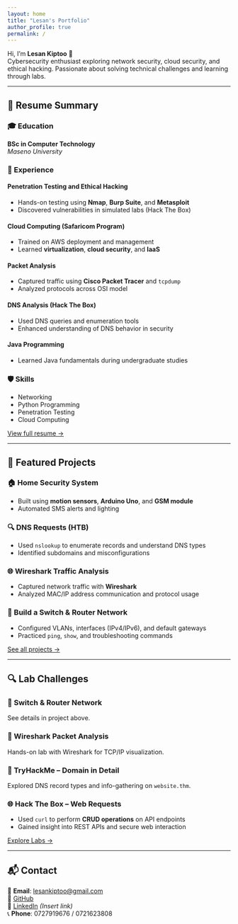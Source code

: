 ```yaml
---
layout: home
title: "Lesan's Portfolio"
author_profile: true
permalink: /
---
```


Hi, I’m **Lesan Kiptoo** 👋  
Cybersecurity enthusiast exploring network security, cloud security, and ethical hacking. Passionate about solving technical challenges and learning through labs.

---

## 📜 Resume Summary

### 🎓 Education
**BSc in Computer Technology**  
*Maseno University*

### 💼 Experience

#### Penetration Testing and Ethical Hacking  
- Hands-on testing using **Nmap**, **Burp Suite**, and **Metasploit**
- Discovered vulnerabilities in simulated labs (Hack The Box)

#### Cloud Computing (Safaricom Program)  
- Trained on AWS deployment and management
- Learned **virtualization**, **cloud security**, and **IaaS**

#### Packet Analysis  
- Captured traffic using **Cisco Packet Tracer** and `tcpdump`
- Analyzed protocols across OSI model

#### DNS Analysis (Hack The Box)  
- Used DNS queries and enumeration tools
- Enhanced understanding of DNS behavior in security

#### Java Programming  
- Learned Java fundamentals during undergraduate studies

### 🛡️ Skills
- Networking  
- Python Programming  
- Penetration Testing  
- Cloud Computing

[View full resume →](/resume)

---

## 🔧 Featured Projects

### 🏠 Home Security System  
- Built using **motion sensors**, **Arduino Uno**, and **GSM module**
- Automated SMS alerts and lighting

### 🔍 DNS Requests (HTB)  
- Used `nslookup` to enumerate records and understand DNS types  
- Identified subdomains and misconfigurations

### 🌐 Wireshark Traffic Analysis  
- Captured network traffic with **Wireshark**
- Analyzed MAC/IP address communication and protocol usage

### 📶 Build a Switch & Router Network  
- Configured VLANs, interfaces (IPv4/IPv6), and default gateways  
- Practiced `ping`, `show`, and troubleshooting commands

[See all projects →](/projects)

---

## 🔍 Lab Challenges

### 🔧 Switch & Router Network
See details in project above.

### 🧪 Wireshark Packet Analysis
Hands-on lab with Wireshark for TCP/IP visualization.

### 🧬 TryHackMe – Domain in Detail  
Explored DNS record types and info-gathering on `website.thm`.

### 🌐 Hack The Box – Web Requests  
- Used `curl` to perform **CRUD operations** on API endpoints  
- Gained insight into REST APIs and secure web interaction

[Explore Labs →](/labs)

---

## 📬 Contact

📧 **Email**: [lesankiptoo@gmail.com](mailto:lesankiptoo@gmail.com)  
🔗 [GitHub](https://github.com/lesankiptoo)  
💼 [LinkedIn](#) *(Insert link)*  
📞 **Phone**: 0727919676 / 0721623808
